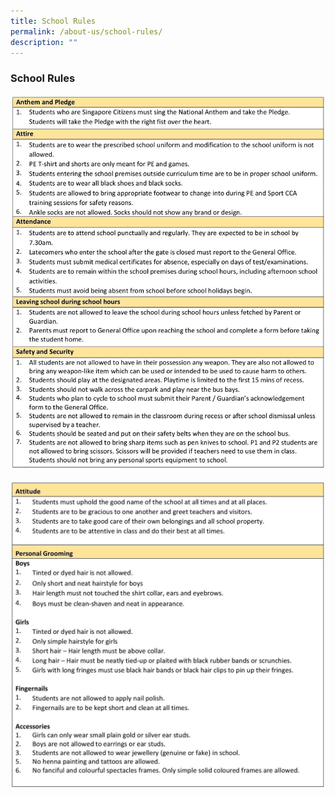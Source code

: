 ```yaml
---
title: School Rules
permalink: /about-us/school-rules/
description: ""
---
```

### **School Rules**


![](/images/About%20Us/School%20rules%202022_page%201.jpg)

![](/images/About%20Us/School%20rules%202022_page%202.jpg)